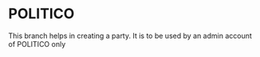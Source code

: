 # POLITICO

This branch helps in creating a party. It is to be used by an admin account of POLITICO only


